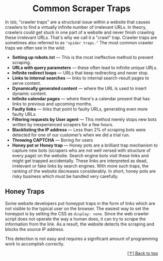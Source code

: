 <div id="top"  align="center">


# Common Scraper Traps

</div>



In `SEO`, "crawler traps" are a structural issue within a website that causes crawlers to find a virtually infinite number of irrelevant URLs. In theory, crawlers could get stuck in one part of a website and never finish crawling these irrelevant URLs. That's why we call it a "crawl" trap. Crawler traps are sometimes also referred to as `"spider traps."` The most common crawler traps we often see in the wild:

- **Setting up robots.txt** — This is the most ineffective method to prevent scraping.
- **URLs with query parameters** — these often lead to infinite unique URLs.
- **Infinite redirect loops** — URLs that keep redirecting and never stop.
- **Links to internal searches** — links to internal search-result pages to serve content.
- **Dynamically generated content** — where the URL is used to insert dynamic content.
- **Infinite calendar pages** — where there's a calendar present that has links to previous and upcoming months.
- **Faulty links** — links that point to faulty URLs, generating even more faulty URLs.
- **Filtering requests by User agent** — This method merely stops new bots written by inexperienced scrapers for a few hours.
- **Blacklisting the IP address** — Less than 2% of scraping bots were detected for one of our customer’s when we did a trial run.
- **Throwing CAPTCHA** — Boring for users
- **Honey pot or Honey trap** — Honey pots are a brilliant trap mechanism to capture new bots (scrapers who are not well versed with structure of every page) on the website. Search engine bots visit these links and might get trapped accidentally. These links are interpreted as dead, irrelevant or fake links by search engines. With more such traps, the ranking of the website decreases considerably. In short, honey pots are risky business which must be handled very carefully.



## Honey Traps

Some website developers put honeypot traps in the form of links which are not visible to the typical user on the browser. The easiest way to set the honeypot is by setting the CSS as `display: none`. Since the web crawler script does not operate the way a human does, it can try to scrape the information from the link. As a result, the website detects the scraping and blocks the source IP address.

This detection is not easy and requires a significant amount of programming work to accomplish correctly.

<div align="right">

[[↑] Back to top](#top)

</div>  
